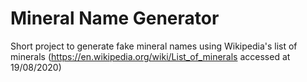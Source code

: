 # Mineral Name Generator
 Short project to generate fake mineral names using Wikipedia's list of minerals (https://en.wikipedia.org/wiki/List_of_minerals accessed at 19/08/2020)

